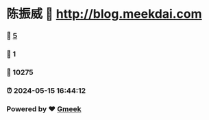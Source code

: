 # 陈振威 :link: http://blog.meekdai.com 
### :page_facing_up: [5](http://blog.meekdai.com/tag.html) 
### :speech_balloon: 1 
### :hibiscus: 10275 
### :alarm_clock: 2024-05-15 16:44:12 
### Powered by :heart: [Gmeek](https://github.com/Meekdai/Gmeek)
